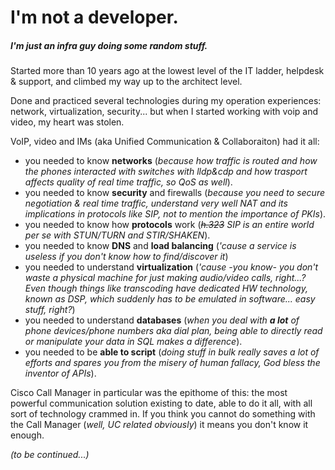 I'm not a developer.
====================
##### I'm just an infra guy doing some random stuff.


Started more than 10 years ago at the lowest level of the IT ladder, helpdesk & support, and climbed my way up to the architect level.

Done and practiced several technologies during my operation experiences: network, virtualization, security... but when I started working with voip and video, my heart was stolen.

VoIP, video and IMs (aka Unified Communication & Collaboraiton) had it all:
* you needed to know **networks** (_because how traffic is routed and how the phones interacted with switches with lldp&cdp and how trasport affects quality of real time traffic, so QoS as well_).
* you needed to know **security** and firewalls (_because you need to secure negotiation & real time traffic, understand very well NAT and its implications in protocols like SIP, not to mention the importance of PKIs_).
* you needed to know how **protocols** work (_~~h.323~~ SIP is an entire world per se with STUN/TURN and STIR/SHAKEN_).
* you needed to know **DNS** and **load balancing** (_'cause a service is useless if you don't know how to find/discover it_)
* you needed to understand **virtualization** (_'cause -you know- you don't waste a physical machine for just making audio/video calls, right...? Even though things like transcoding have dedicated HW technology, known as DSP, which suddenly has to be emulated in software... easy stuff, right?_)
* you needed to understand **databases** (_when you deal with **a lot** of phone devices/phone numbers aka dial plan, being able to directly read or manipulate your data in SQL makes a difference_).
* you needed to be **able to script** (_doing stuff in bulk really saves a lot of efforts and spares you from the misery of human fallacy, God bless the inventor of APIs_).

Cisco Call Manager in particular was the epithome of this: the most powerful communication solution existing to date, able to do it all, with all sort of technology crammed in. If you think you cannot do something with the Call Manager (_well, UC related obviously_) it means you don't know it enough.

_(to be continued...)_
